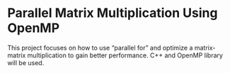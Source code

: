 # Parallel Matrix Multiplication Using OpenMP
This project focuses on how to use “parallel for” and optimize a matrix-matrix multiplication to gain better performance. C++ and OpenMP library will be used.
